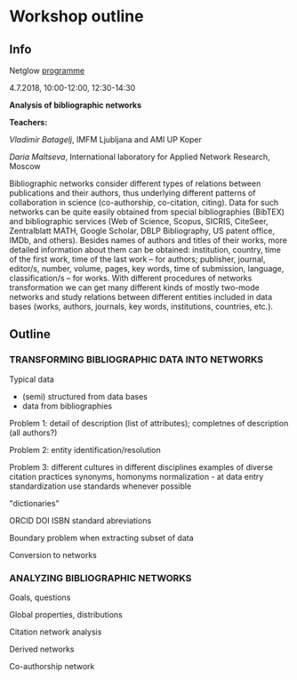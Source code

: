 # Workshop outline

## Info

Netglow [programme](http://ngw.spbu.ru/programme)

4.7.2018, 10:00-12:00, 12:30-14:30

**Analysis of bibliographic networks**

**Teachers:**

*Vladimir Batagelj*, IMFM Ljubljana and AMI UP Koper

*Daria Maltseva*, International laboratory for
Applied Network Research, Moscow


Bibliographic networks consider different types of relations between publications and their authors, 
thus underlying different patterns of collaboration in science (co-authorship, co-citation, citing). 
Data for such networks can be quite easily obtained from special bibliographies (BibTEX) and 
bibliographic services (Web of Science, Scopus, SICRIS, CiteSeer, Zentralblatt MATH, Google Scholar, 
DBLP Bibliography, US patent office, IMDb, and others). Besides names of authors and titles of their
works, more detailed information about them can be obtained: institution, country, time of the first
work, time of the last work – for authors; publisher, journal, editor/s, number, volume, pages, 
key words, time of submission, language, classification/s – for works. With different procedures 
of networks transformation we can get many different kinds of mostly two-mode networks and study 
relations between different entities included in data bases (works, authors, journals, key words, 
institutions, countries, etc.).

## Outline

### TRANSFORMING BIBLIOGRAPHIC DATA INTO NETWORKS



Typical data
- (semi) structured from data bases
- data from bibliographies

Problem 1: detail of description (list of attributes); completnes of description (all authors?)

Problem 2: entity identification/resolution

Problem 3: different cultures in different disciplines
   examples of diverse citation practices
synonyms, homonyms
normalization - at data entry
standardization use standards whenever possible

"dictionaries"

ORCID
DOI
ISBN
standard abreviations

Boundary problem
when extracting subset of data

Conversion to networks


### ANALYZING BIBLIOGRAPHIC NETWORKS

Goals, questions

Global properties, distributions

Citation network analysis

Derived networks

Co-authorship network


